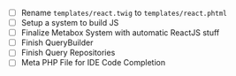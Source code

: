 * [ ] Rename `templates/react.twig` to `templates/react.phtml`
* [ ] Setup a system to build JS
* [ ] Finalize Metabox System with automatic ReactJS stuff
* [ ] Finish QueryBuilder
* [ ] Finish Query Repositories
* [ ] Meta PHP File for IDE Code Completion